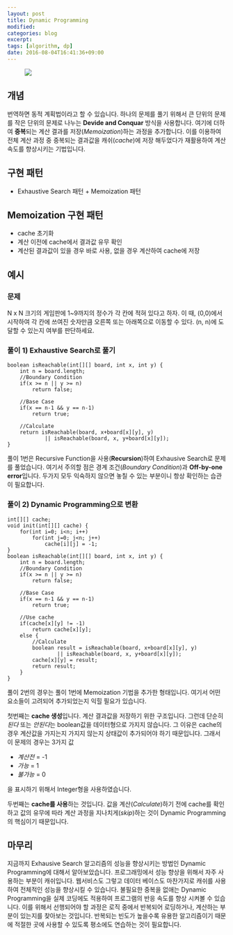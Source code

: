 ```yaml
---
layout: post
title: Dynamic Programming
modified:
categories: blog
excerpt:
tags: [algorithm, dp]
date: 2016-08-04T16:41:36+09:00
---
```


<figure>
	<a href="{{ site.url }}//images/dynamic_programming.jpg"><img src="{{ site.url }}//images/dynamic_programming.jpg"></a>
  	<caption></caption>
</figure>

## 개념
번역하면 동적 계획법이라고 할 수 있습니다. 하나의 문제를 풀기 위해서 큰 단위의 문제를 작은 단위의 문제로 나누는 **Devide and Conquar** 방식을 사용합니다. 여기에 더하여 **중복**되는 계산 결과를 저장(*Memoization*)하는 과정을 추가합니다. 이를 이용하여 전체 계산 과정 중 중복되는 결과값을 캐쉬(*cache*)에 저장 해두었다가 재활용하여 계산 속도를 향상시키는 기법입니다.

## 구현 패턴
- Exhaustive Search 패턴 + Memoization 패턴

## Memoization 구현 패턴
- cache 초기화
- 계산 이전에 cache에서 결과값 유무 확인
- 계산된 결과값이 있을 경우 바로 사용, 없을 경우 계산하여 cache에 저장

## 예시
### 문제
N x N 크기의 게임판에 1~9까지의 정수가 각 칸에 적혀 있다고 하자. 이 때, (0,0)에서 시작하여 각 칸에 쓰여진 숫자만큼 오른쪽 또는 아래쪽으로 이동할 수 있다. (n, n)에 도달할 수 있는지 여부를 판단하세요.

### 풀이 1) Exhaustive Search로 풀기
~~~
boolean isReachable(int[][] board, int x, int y) {
 	int n = board.length;
	//Boundary Condition
	if(x >= n || y >= n)
		return false;
		
	//Base Case
	if(x == n-1 && y == n-1)
		return true;
		
	//Calculate
	return isReachable(board, x+board[x][y], y)
			|| isReachable(board, x, y+board[x][y]);
}
~~~
풀이 1번은 Recursive Function을 사용(**Recursion**)하여 Exhausive Search로 문제를 풀었습니다. 여기서 주의할 점은 경계 조건(*Boundary Condition*)과 **Off-by-one error**입니다. 두가지 모두 익숙하지 않으면 놓칠 수 있는 부분이니 항상 확인하는 습관이 필요합니다.

### 풀이 2) Dynamic Programming으로 변환
~~~
int[][] cache;
void init(int[][] cache) {
	for(int i=0; i<n; i++)
		for(int j=0; j<n; j++)
			cache[i][j] = -1;
}
boolean isReachable(int[][] board, int x, int y) {
 	int n = board.length;
	//Boundary Condition
	if(x >= n || y >= n)
		return false;
		
	//Base Case
	if(x == n-1 && y == n-1)
		return true;
	
	//Use cache
	if(cache[x][y] != -1)
		return cache[x][y];
	else {
		//Calculate
		boolean result = isReachable(board, x+board[x][y], y)
				|| isReachable(board, x, y+board[x][y]);
		cache[x][y] = result;
		return result;
	}
}
~~~
풀이 2번의 경우는 풀이 1번에 Memoization 기법을 추가한 형태입니다. 여기서 어떤 요소들이 고려되어 추가되었는지  익힐 필요가 있습니다.

첫번째는 **cache 생성**입니다. 계산 결과값을 저장하기 위한 구조입니다. 그런데 단순히 *된다* 또는 *안된다*는 boolean값을 데이터형으로 가지지 않습니다. 그 이유은 cache의 경우 계산값을 가지는지 가지지 않는지 상태값이 추가되어야 하기 때문입니다. 그래서 이 문제의 경우는 3가지 값

- *계산전* = -1
- *가능* = 1
- *불가능* = 0

을 표시하기 위해서 Integer형을 사용하였습니다.

두번째는 **cache를 사용**하는 것입니다. 값을 계산(*Calculate*)하기 전에 cache를 확인하고 값의 유무에 따라 계산 과정을 지나치게(*skip*)하는 것이 Dynamic Programming의 핵심이기 때문입니다.

## 마무리
지금까지 Exhausive Search 알고리즘의 성능을 향상시키는 방법인 Dynamic Programming에 대해서 알아보았습니다. 프로그래밍에서 성능 향상을 위해서 자주 사용하는 부분이 캐쉬입니다. 웹서비스도 그렇고 데이터 베이스도 마찬가지로 캐쉬를 사용하여 전체적인 성능을 향상시킬 수 있습니다. 불필요한 중복을 없애는 Dynamic Programming을 실제 코딩에도 적용하여 프로그램의 반응 속도를 향상 시켜볼 수 있습니다. 이를 위해서 선행되어야 할 과정은 로직 중에서 반복되어 로딩하거나, 계산하는 부분이 있는지를 찾아보는 것입니다. 반복되는 빈도가 높을수록 유용한 알고리즘이기 때문에 적절한 곳에 사용할 수 있도록 평소에도 연습하는 것이 필요합니다.


